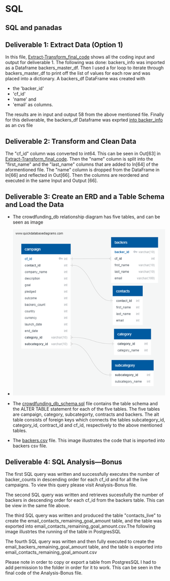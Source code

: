 # SQL
## SQL and panadas
## Deliverable 1: Extract Data (Option 1)
In this file, [Extract-Transform_final_code](https://github.com/Judyhm2/SQL/blob/main/Crowdfunding-ETL/Extract-Transform_final_code.ipynb) shows all the coding input and output for deliverable 1. The following was done: backers_info was imported as a Dataframe backers_master_df. Then I used a for loop to iterate through backers_master_df to print off the list of values for each row and was placed into a dictionary. A backers_df DataFrame was created with

- the 'backer_id'
- 'cf_id'
- 'name' and
- 'email' as columns.

The results are in input and output 58 from the above mentioned file. Finally for this deliverable, the backers_df Dataframe was exprted [into backer_info](https://github.com/Judyhm2/SQL/blob/main/Crowdfunding-ETL/backer_info.csv) as an cvs file

## Deliverable 2: Transform and Clean Data
The "cf_id" column was converted to int64. This can be seen in Out[63] in [Extract-Transform_final_code](https://github.com/Judyhm2/SQL/blob/main/Crowdfunding-ETL/Extract-Transform_final_code.ipynb).
Then the "name" column is split into the "first_name" and the "last_name" columns that are added to In[64] of the aformentioned file.
The "name" column is dropped from the DataFrame in In[66] and reflected in Out[66]. Then the columns are reordered and executed in the same Input and Output [66].

## Deliverable 3: Create an ERD and a Table Schema and Load the Data
- The crowdfunding_db relationship diagram has five tables, and can be seen as image
- ![](https://github.com/Judyhm2/SQL/blob/main/Crowdfunding-ETL/crowdfunding_db_relationships.png)

- The [crowdfunding_db_schema.sql](#) file contains the table schema and the ALTER TABLE statement for each of the five tables. The five tables are campaign, category, subcategorty, contracts and backers. The alt table consists of foreign keys which connects the tables subcategory_id, category_id, contract_id and cf_id, respectively to the above mentioned tables.

- The [backers.csv](#) file. This image illustrates the code that is imported into backers csv file. 

## Deliverable 4: SQL Analysis—Bonus
The first SQL query was written and successfully executes the number of backer_counts in descending order for each cf_id and for all the live campaigns. To view this query please visit Analysis-Bonus file.

The second SQL query was written and retrieves sucessfully the number of backers in descending order for each cf_id from the backers table. This can be view in the same file above.

The third SQL query was written and produced the table "contacts_live" to create the email_contacts_remaining_goal_amount table, and the table was exported into email_contacts_remaining_goal_amount.csv.The following image illustrtes the running of the table in PostgresSQL 

The fourth SQL query was written and then fully executed to create the email_backers_remaining_goal_amount table, and the table is exported into email_contacts_remaining_goal_amount.csv 

Please note in order to copy or export a table from PostgresSQL I had to add permission to the folder in order for it to work. This can be seen in the final code of the Analysis-Bonus file.
